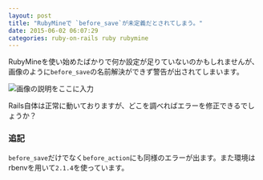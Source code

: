 ```yaml
---
layout: post
title: "RubyMineで `before_save`が未定義だとされてしまう。"
date: 2015-06-02 06:07:29
categories: ruby-on-rails ruby rubymine
---
```

<p>RubyMineを使い始めたばかりで何か設定が足りていないのかもしれませんが、画像のように<code>before_save</code>の名前解決ができず警告が出されてしまいます。</p>

<p><img src="https://i.stack.imgur.com/TGC9Y.png" alt="画像の説明をここに入力"></p>

<p>Rails自体は正常に動いておりますが、どこを調べればエラーを修正できるでしょうか？</p>

<h3>追記</h3>

<p><code>before_save</code>だけでなく<code>before_action</code>にも同様のエラーが出ます。また環境はrbenvを用いて<code>2.1.4</code>を使っています。</p>
